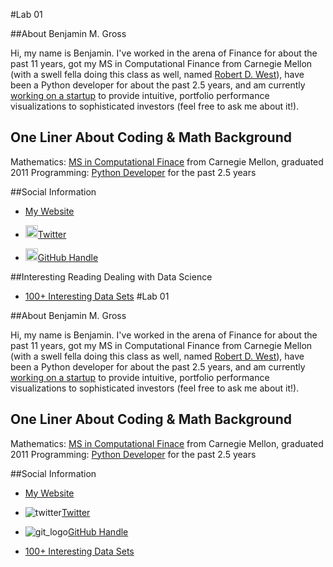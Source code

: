 #Lab 01

##About Benjamin M. Gross

Hi, my name is Benjamin. I've worked in the arena of Finance for about the past 11 years, got my MS in Computational Finance from Carnegie Mellon (with a swell fella doing this class as well, named [Robert D. West](https://github.com/robertdavidwest)), have been a Python developer for about the past 2.5 years, and am currently [working on a startup](http://visualizewealth.com/) to provide intuitive, portfolio performance visualizations to sophisticated investors (feel free to ask me about it!).

## One Liner About Coding & Math Background

Mathematics: [MS in Computational Finace](http://www.tepper.cmu.edu/master-in-computational-finance/index.aspx) from Carnegie Mellon, graduated 2011
Programming: [Python Developer](https://github.com/benjaminmgross?tab=repositories) for the past 2.5 years

##Social Information

- [My Website](www.benjaminmgross.com)

- <img src="https://g.twimg.com/Twitter_logo_blue.png" height="20px" />[Twitter](https://twitter.com/benjaminmgross)

- <img src="https://assets-cdn.github.com/images/modules/logos_page/Octocat.png" height="20px"/>[GitHub Handle](https://github.com/benjaminmgross) 

##Interesting Reading Dealing with Data Science
- [100+ Interesting Data Sets](http://rs.io/2014/05/29/list-of-data-sets.html)
#Lab 01

##About Benjamin M. Gross

Hi, my name is Benjamin. I've worked in the arena of Finance for about the past 11 years, got my MS in Computational Finance from Carnegie Mellon (with a swell fella doing this class as well, named [Robert D. West](https://github.com/robertdavidwest)), have been a Python developer for about the past 2.5 years, and am currently [working on a startup](http://visualizewealth.com/) to provide intuitive, portfolio performance visualizations to sophisticated investors (feel free to ask me about it!).

## One Liner About Coding & Math Background

Mathematics: [MS in Computational Finace](http://www.tepper.cmu.edu/master-in-computational-finance/index.aspx) from Carnegie Mellon, graduated 2011
Programming: [Python Developer](https://github.com/benjaminmgross?tab=repositories) for the past 2.5 years

##Social Information

- [My Website](www.benjaminmgross.com)
- ![twitter](https://g.twimg.com/Twitter_logo_blue.png)[Twitter](https://twitter.com/benjaminmgross)
- ![git_logo](https://assets-cdn.github.com/images/modules/logos_page/Octocat.png)[GitHub Handle](https://github.com/benjaminmgross)

- [100+ Interesting Data Sets](http://rs.io/2014/05/29/list-of-data-sets.html)
